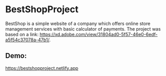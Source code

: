# BestShopProject
BestShop is a simple website of a company which offers online store management services with basic calculator of payments. The project was based on a link: https://xd.adobe.com/view/31804ad0-5f57-46e0-6edf-a5f54c37078a-47b1/.
## Demo: 
https://bestshopproject.netlify.app
